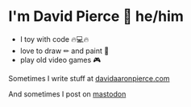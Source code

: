 # I'm David Pierce 👋 he/him

- I toy with code 🔥💻🔥
- love to draw ✏ and paint 🎨
- play old video games 🎮

Sometimes I write stuff at [davidaaronpierce.com](https://davidaaronpierce.com/)

And sometimes I post on [mastodon](https://mastodon.social/@dapierce)


<!--
**dapierce/dapierce** is a ✨ _special_ ✨ repository because its `README.md` (this file) appears on your GitHub profile.

Here are some ideas to get you started:

- 🔭 I’m currently working on ...
- 🌱 I’m currently learning ...
- 👯 I’m looking to collaborate on ...
- 🤔 I’m looking for help with ...
- 💬 Ask me about ...
- 📫 How to reach me: ...
- 😄 Pronouns: ...
- ⚡ Fun fact: ...
-->
